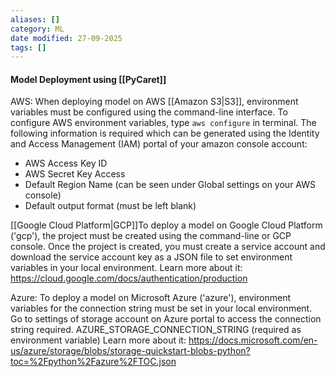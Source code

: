 ```yaml
---
aliases: []
category: ML
date modified: 27-09-2025
tags: []
---
```

#### Model Deployment using [[PyCaret]]

AWS: When deploying model on AWS [[Amazon S3|S3]], environment variables must be configured using the command-line interface. To configure AWS environment variables, type `aws configure` in terminal. The following information is required which can be generated using the Identity and Access Management (IAM) portal of your amazon console account:

- AWS Access Key ID
- AWS Secret Key Access
- Default Region Name (can be seen under Global settings on your AWS console)
- Default output format (must be left blank)

[[Google Cloud Platform|GCP]]To deploy a model on Google Cloud Platform ('gcp'), the project must be created using the command-line or GCP console. Once the project is created, you must create a service account and download the service account key as a JSON file to set environment variables in your local environment. Learn more about it: https://cloud.google.com/docs/authentication/production

Azure: To deploy a model on Microsoft Azure ('azure'), environment variables for the connection string must be set in your local environment. Go to settings of storage account on Azure portal to access the connection string required.
AZURE_STORAGE_CONNECTION_STRING (required as environment variable)
Learn more about it: https://docs.microsoft.com/en-us/azure/storage/blobs/storage-quickstart-blobs-python?toc=%2Fpython%2Fazure%2FTOC.json